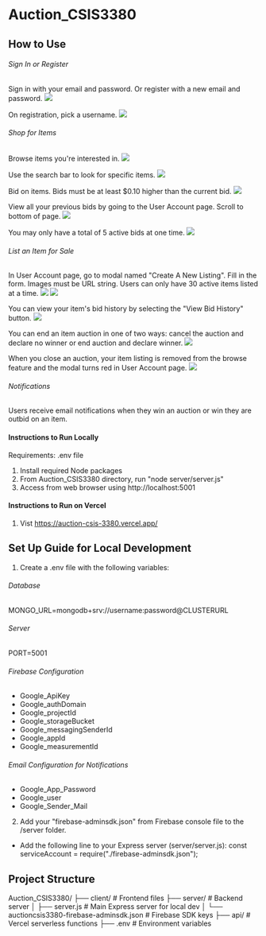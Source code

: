 # Auction_CSIS3380

## How to Use
###### Sign In or Register
Sign in with your email and password. Or register with a new email and password.
![](./doc_imgs/signin.png)

On registration, pick a username.
![](./doc_imgs/register.png)

###### Shop for Items
Browse items you're interested in.
![](./doc_imgs/browse.png)

Use the search bar to look for specific items.
![](./doc_imgs/search.png)

Bid on items. Bids must be at least $0.10 higher than the current bid.
![](./doc_imgs/bid.png)

View all your previous bids by going to the User Account page. Scroll to bottom of page.
![](./doc_imgs/pastbids.png)

You may only have a total of 5 active bids at one time.
![](./doc_imgs/activebidslimit.png)

###### List an Item for Sale
In User Account page, go to modal named "Create A New Listing". Fill in the form. Images must be URL string. Users can only have 30 active items listed at a time.
![](./doc_imgs/createlisting.png)
![](./doc_imgs/30itemlimit.png)

You can view your item's bid history by selecting the "View Bid History" button.
![](./doc_imgs/itembidhistory.png)

You can end an item auction in one of two ways: cancel the auction and declare no winner or end auction and declare winner.
![](./doc_imgs/closeauction.png)

When you close an auction, your item listing is removed from the browse feature and the modal turns red in User Account page.
![](./doc_imgs/itemlistings.png)

###### Notifications
Users receive email notifications when they win an auction or win they are outbid on an item.


#### Instructions to Run Locally
Requirements: .env file
1. Install required Node packages
2. From Auction_CSIS3380 directory, run "node server/server.js" 
3. Access from web browser using http://localhost:5001

#### Instructions to Run on Vercel
1. Vist https://auction-csis-3380.vercel.app/


## Set Up Guide for Local Development
1. Create a .env file with the following variables:
###### Database
MONGO_URL=mongodb+srv://username:password@CLUSTERURL
###### Server
PORT=5001
###### Firebase Configuration
* Google_ApiKey
* Google_authDomain
* Google_projectId
* Google_storageBucket
* Google_messagingSenderId
* Google_appId
* Google_measurementId
###### Email Configuration for Notifications
* Google_App_Password
* Google_user
* Google_Sender_Mail

2. Add your "firebase-adminsdk.json" from Firebase console file to the /server folder.
* Add the following line to your Express server (server/server.js): const serviceAccount = require("./firebase-adminsdk.json");

## Project Structure
Auction_CSIS3380/
├── client/                 # Frontend files
├── server/                 # Backend server
│   ├── server.js          # Main Express server for local dev
│   └── auctioncsis3380-firebase-adminsdk.json  # Firebase SDK keys
├── api/                   # Vercel serverless functions
├── .env                   # Environment variables



